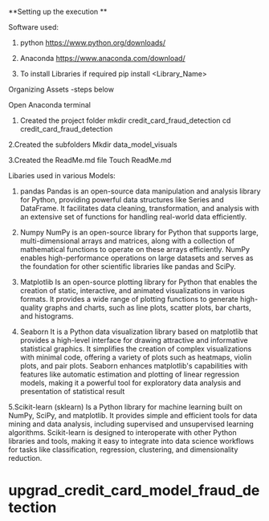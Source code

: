 **Setting up the execution **

Software used:
1. python 
https://www.python.org/downloads/

2. Anaconda
https://www.anaconda.com/download/

3. To install Libraries if required
pip install <Library_Name>

Organizing Assets -steps below

Open Anaconda terminal
1.	Created the project folder
mkdir credit_card_fraud_detection 
cd credit_card_fraud_detection

2.Created the subfolders
Mkdir data_model_visuals

3.Created the ReadMe.md file
Touch ReadMe.md

Libaries used in various Models:

1. pandas
Pandas is an open-source data manipulation and analysis library for Python, providing powerful data structures like Series and DataFrame. It facilitates data cleaning, transformation, and analysis with an extensive set of functions for handling real-world data efficiently.

2. Numpy
NumPy is an open-source library for Python that supports large, multi-dimensional arrays and matrices, along with a collection of mathematical functions to operate on these arrays efficiently.
NumPy enables high-performance operations on large datasets and serves as the foundation for other scientific libraries like pandas and SciPy.

3. Matplotlib 
Is an open-source plotting library for Python that enables the creation of static, interactive, and animated visualizations in various formats. It provides a wide range of plotting functions to generate high-quality graphs and charts, such as line plots, scatter plots, bar charts, and histograms. 

4. Seaborn 
It is a Python data visualization library based on matplotlib that provides a high-level interface for drawing attractive and informative statistical graphics. It simplifies the creation of complex visualizations with minimal code, offering a variety of plots such as heatmaps, violin plots, and pair plots. Seaborn enhances matplotlib's capabilities with features like automatic estimation and plotting of linear regression models, making it a powerful tool for exploratory data analysis and presentation of statistical result

5.Scikit-learn (sklearn) 
Is a Python library for machine learning built on NumPy, SciPy, and matplotlib. It provides simple and efficient tools for data mining and data analysis, including supervised and unsupervised learning algorithms. Scikit-learn is designed to interoperate with other Python libraries and tools, making it easy to integrate into data science workflows for tasks like classification, regression, clustering, and dimensionality reduction.
















# upgrad_credit_card_model_fraud_detection
